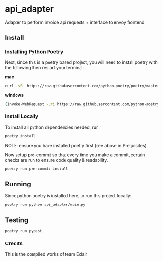 # api_adapter
Adapter to perform invoice api requests + interface to envoy frontend

## Install
### Installing Python Poetry
Next, since this is a poetry based project, you will need to install poetry with the following then restart your terminal:

**mac**
```bash
curl -sSL https://raw.githubusercontent.com/python-poetry/poetry/master/get-poetry.py | python -
```

**windows**
```bash
(Invoke-WebRequest -Uri https://raw.githubusercontent.com/python-poetry/poetry/master/get-poetry.py -UseBasicParsing).Content | python -
```

### Install Locally
To install all python dependencies needed, run:
```bash
poetry install
```
NOTE: ensure you have installed poetry first (see above in Prequisites)

Now setup pre-commit so that every time you make a commit, certain checks are run to ensure code quality & readability.
```bash
poetry run pre-commit install
```
## Running
Since python poetry is installed here, to run this project locally:
```bash
poetry run python api_adapter/main.py
```
## Testing
```bash
poetry run pytest
```

### Credits
This is the compiled works of team Eclair